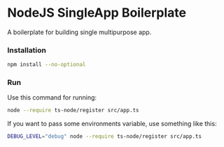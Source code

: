 # NodeJS SingleApp Boilerplate

A boilerplate for building single multipurpose app.

### Installation

```bash
npm install --no-optional 
```

### Run

Use this command for running:

```bash
node --require ts-node/register src/app.ts
```

If you want to pass some environments variable, use something like this:

```bash
DEBUG_LEVEL="debug" node --require ts-node/register src/app.ts
```
